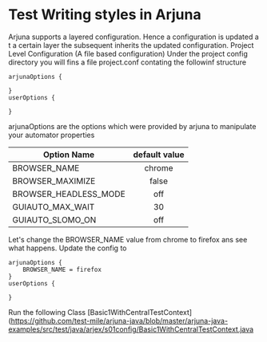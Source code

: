 # Test Writing styles in Arjuna

Arjuna supports a layered configuration. Hence a configuration is updated a t a certain layer the subsequent inherits the updated configuration.
Project Level Configuration (A file based configuration)
Under the project config directory you will fins a file project.conf contating the followinf structure
```
arjunaOptions {

}
userOptions {

}
```
arjunaOptions are the options which were provided by arjuna to manipulate your automator properties

| Option Name        | default value |
| ------------- |:-------------:|
| BROWSER_NAME | chrome |
| BROWSER_MAXIMIZE | false |
| BROWSER_HEADLESS_MODE | off |
| GUIAUTO_MAX_WAIT | 30 |
| GUIAUTO_SLOMO_ON | off|


Let's change the BROWSER_NAME value from chrome to firefox ans see what happens.
Update the config to 
```
arjunaOptions {
    BROWSER_NAME = firefox
}
userOptions {

}
```
Run the following Class
[Basic1WithCentralTestContext](https://github.com/test-mile/arjuna-java/blob/master/arjuna-java-examples/src/test/java/arjex/s01config/Basic1WithCentralTestContext.java